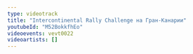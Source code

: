 ```yaml
---
type: videotrack
title: "Intercontinental Rally Challenge на Гран-Канарии"
youtubeId: "M52BokkfhEo"
videoevents: vevt0022
videoartists: []
---
```


